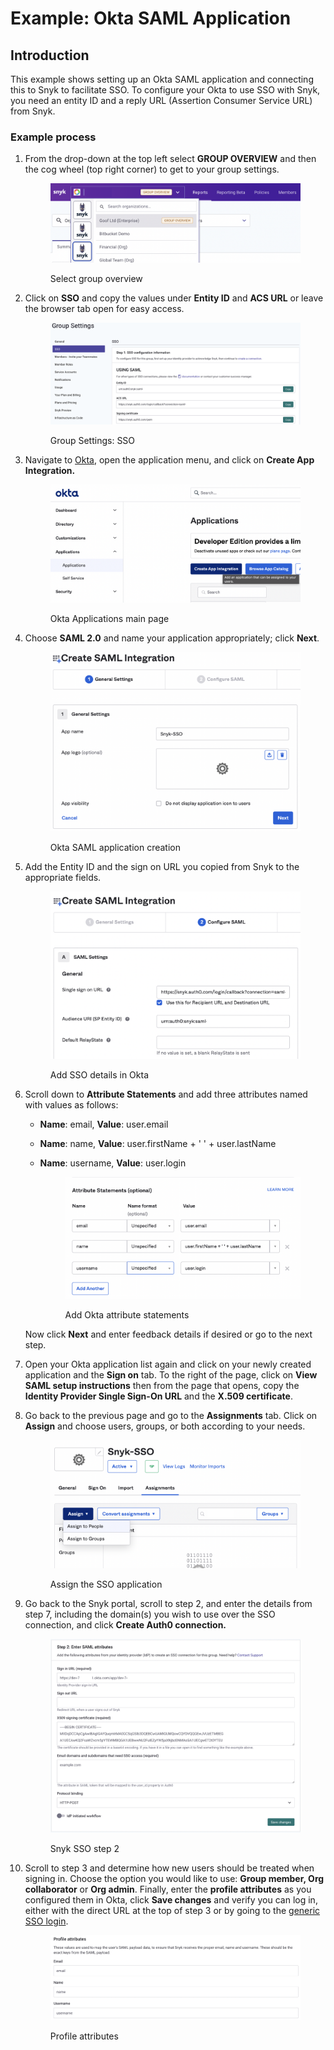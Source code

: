 # Example: Okta SAML Application

## Introduction

This example shows setting up an Okta SAML application and connecting this to Snyk to facilitate SSO. To configure your Okta to use SSO with Snyk, you need an entity ID and a reply URL (Assertion Consumer Service URL) from Snyk.

### Example process

1.  From the drop-down at the top left select **GROUP OVERVIEW** and then the cog wheel (top right corner) to get to your group settings.

    <figure><img src="../../../.gitbook/assets/1 (1) (1) (1) (1) (1) (1) (1) (1) (1) (1) (1) (1) (1) (1) (1) (1) (1) (1) (1) (1) (1) (1) (2).png" alt="Select group overview"><figcaption><p>Select group overview</p></figcaption></figure>
2.  Click on **SSO** and copy the values under **Entity ID** and **ACS URL** or leave the browser tab open for easy access.

    <figure><img src="../../../.gitbook/assets/2 (1) (1) (1) (1) (1) (1) (1) (1).png" alt="Group Settings: SSO"><figcaption><p>Group Settings: SSO</p></figcaption></figure>
3.  Navigate to [Okta](https://www.okta.com/se/login/), open the application menu, and click on **Create App Integration.**

    <figure><img src="../../../.gitbook/assets/1 (1).png" alt="Okta Applications main page"><figcaption><p>Okta Applications main page</p></figcaption></figure>
4.  Choose **SAML 2.0** and name your application appropriately; click **Next**.

    <figure><img src="../../../.gitbook/assets/2 (2).png" alt="Okta SAML application creation"><figcaption><p>Okta SAML application creation</p></figcaption></figure>
5.  Add the Entity ID and the sign on URL you copied from Snyk to the appropriate fields.

    <figure><img src="../../../.gitbook/assets/3 (1).png" alt="Add SSO details in Okta"><figcaption><p>Add SSO details in Okta</p></figcaption></figure>
6.  Scroll down to **Attribute Statements** and add three attributes named with values as follows:

    * **Name**: email, **Value**: user.email
    * **Name**: name, **Value**: user.firstName + ' ' + user.lastName
    *   **Name**: username, **Value**: user.login

        <figure><img src="../../../.gitbook/assets/5 (2) (1) (1) (1) (1) (1) (1) (1) (1).png" alt="Add Okta attribute statements"><figcaption><p>Add Okta attribute statements</p></figcaption></figure>

    Now click **Next** and enter feedback details if desired or go to the next step.
7. Open your Okta application list again and click on your newly created application and the **Sign on** tab. To the right of the page, click on **View SAML setup instructions** then from the page that opens, copy the **Identity Provider Single Sign-On URL** and the **X.509 certificate**.
8.  Go back to the previous page and go to the **Assignments** tab. Click on **Assign** and choose users, groups, or both according to your needs.

    <figure><img src="../../../.gitbook/assets/7 (1).png" alt="Assign the SSO application"><figcaption><p>Assign the SSO application</p></figcaption></figure>
9.  Go back to the Snyk portal, scroll to step 2, and enter the details from step 7, including the domain(s) you wish to use over the SSO connection, and click **Create Auth0 connection.**

    <figure><img src="../../../.gitbook/assets/8 (1).png" alt="Snyk SSO step 2"><figcaption><p>Snyk SSO step 2</p></figcaption></figure>
10. Scroll to step 3 and determine how new users should be treated when signing in. Choose the option you would like to use: **Group member, Org collaborator** or **Org admin**. Finally, enter the **profile attributes** as you configured them in Okta, click **Save changes** and verify you can log in, either with the direct URL at the top of step 3 or by going to the [generic SSO login](https://app.snyk.io/login/sso).

    <figure><img src="../../../.gitbook/assets/9 (1) (1) (1) (1) (1) (1) (1) (1) (1) (1).png" alt="Profile attributes"><figcaption><p>Profile attributes</p></figcaption></figure>
